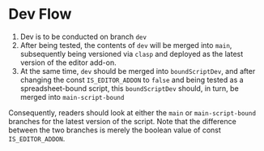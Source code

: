 # Dev Flow

1. Dev is to be conducted on branch `dev`
1. After being tested, the contents of `dev` will be merged into `main`, subsequently being versioned via `clasp` and deployed as the latest version of the editor add-on.
1. At the same time, `dev` should be merged into `boundScriptDev`, and after changing the const `IS_EDITOR_ADDON` to `false` and being tested as a spreadsheet-bound script, this `boundScriptDev` should, in turn, be merged into `main-script-bound`

Consequently, readers should look at either the `main` or `main-script-bound` branches for the latest version of the script. Note that the difference between the two branches is merely the boolean value of const `IS_EDITOR_ADDON`.
